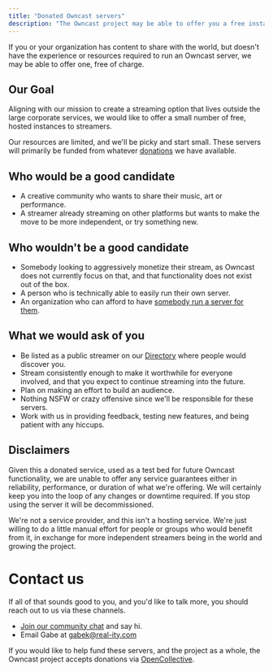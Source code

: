 ```yaml
---
title: "Donated Owncast servers"
description: "The Owncast project may be able to offer you a free instance for your stream."
---
```


If you or your organization has content to share with the world, but doesn't have the experience or resources required to run an Owncast server, we may be able to offer one, free of charge.

## Our Goal

Aligning with our mission to create a streaming option that lives outside the large corporate services, we would like to offer a small number of free, hosted instances to streamers.

Our resources are limited, and we'll be picky and start small. These servers will primarily be funded from whatever [donations](https://opencollective.com/owncast) we have available.

## Who would be a good candidate

- A creative community who wants to share their music, art or performance.
- A streamer already streaming on other platforms but wants to make the move to be more independent, or try something new.

## Who wouldn't be a good candidate

- Somebody looking to aggressively monetize their stream, as Owncast does not currently focus on that, and that functionality does not exist out of the box.
- A person who is technically able to easily run their own server.
- An organization who can afford to have [somebody run a server for them](/quickstart/providers/).

## What we would ask of you

- Be listed as a public streamer on our [Directory](https://directory.owncast.online) where people would discover you.
- Stream consistently enough to make it worthwhile for everyone involved, and that you expect to continue streaming into the future.
- Plan on making an effort to build an audience.
- Nothing NSFW or crazy offensive since we'll be responsible for these servers.
- Work with us in providing feedback, testing new features, and being patient with any hiccups.

## Disclaimers

Given this a donated service, used as a test bed for future Owncast functionality, we are unable to offer any service guarantees either in reliability, performance, or duration of what we're offering. We will certainly keep you into the loop of any changes or downtime required. If you stop using the server it will be decommissioned.

We're not a service provider, and this isn't a hosting service. We're just willing to do a little manual effort for people or groups who would benefit from it, in exchange for more independent streamers being in the world and growing the project.

# Contact us

If all of that sounds good to you, and you'd like to talk more, you should reach out to us via these channels.

- [Join our community chat](https://owncast.rocket.chat/) and say hi.
- Email Gabe at gabek@real-ity.com

If you would like to help fund these servers, and the project as a whole, the Owncast project accepts donations via [OpenCollective](https://opencollective.com/owncast).
